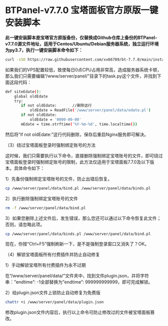 # BTPanel-v7.7.0 宝塔面板官方原版一键安装脚本

**此一键安装脚本是宝塔官方原版备份，仅替换成Github仓库上备份的BTPanel-v7.7.0源文件地址，适用于Centos/Ubuntu/Debian服务器系统，独立运行环境为py3.7，执行一键安装脚本命令如下：**

```Bash
curl -sSO https://raw.githubusercontent.com/xx66789/bt-7.7.0/main/install/install_panel.sh && bash install_panel.sh
```

如果我们的VPS配置较低，致使每日0点CPU占用非常高，造成服务器系统卡顿，那么我们只需要编辑“/www/server/panel/”目录下的task.py这个文件，并找到下面这段代码：

```Bash
def siteEdate():
    global oldEdate
    try:
       if not oldEdate:       //删除这行
           oldEdate = ReadFile('/www/server/panel/data/edate.pl')
       if not oldEdate:
           oldEdate = '0000-00-00'
       mEdate = time.strftime('%Y-%m-%d', time.localtime())
```
然后将“if not oldEdate:”这行代码删除，保存后重启Nginx服务即可解决。

（3）绕过宝塔面板登录时强制绑定账号的方法

这时候，我们只需要执行以下命令，直接删除强制绑定宝塔账号的文件，即可绕过宝塔面板登录时强制绑定账号的限制，此方法仅适用于宝塔面板7.7.0及以下版本。具体命令如下：

1）先备份强制绑定宝塔账号的文件，防止出错后恢复。
```Bash
cp /www/server/panel/data/bind.pl /www/server/panel/data/binds.pl
```
2）执行删除强制绑定宝塔账号的文件
```Bash
rm -f /www/server/panel/data/bind.pl
```
3）如果您删除上述文件后，发生错误，那么您还可以通过以下命令恢复此文件；否则，请忽略此项。
```Bash
cp /www/server/panel/data/binds.pl /www/server/panel/data/bind.pl
```
现在，你按“Ctrl+F5”强制刷新一下，是不是强制登录窗口又消失了？OK。

（4）解锁宝塔面板所有付费插件并防止自动修复

1）手动解锁宝塔所有付费插件为永不过期

在“/www/server/panel/data/”文件夹中，找到文件plugin.json，并将字符串：”endtime”: -1全部替换为”endtime”: 999999999999，即可完成解锁。

2）给plugin.json文件上锁防止自动修复为免费版
```Bash
chattr +i /www/server/panel/data/plugin.json
```
修改plugin.json文件内容后，执行以上命令可防止修改过的文件被宝塔面板篡改。
